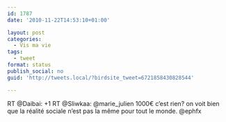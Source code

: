 ```yaml
---
id: 1787
date: '2010-11-22T14:53:10+01:00'

layout: post
categories:
  - Vis ma vie
tags:
  - tweet
format: status
publish_social: no
guid: 'http://tweets.local/?birdsite_tweet=6721858430828544'

---
```


RT @Daibai: +1 RT @Sliwkaa: @marie\_julien 1000€ c’est rien? on voit bien que la réalité sociale n’est pas la même pour tout le monde. @ephfx